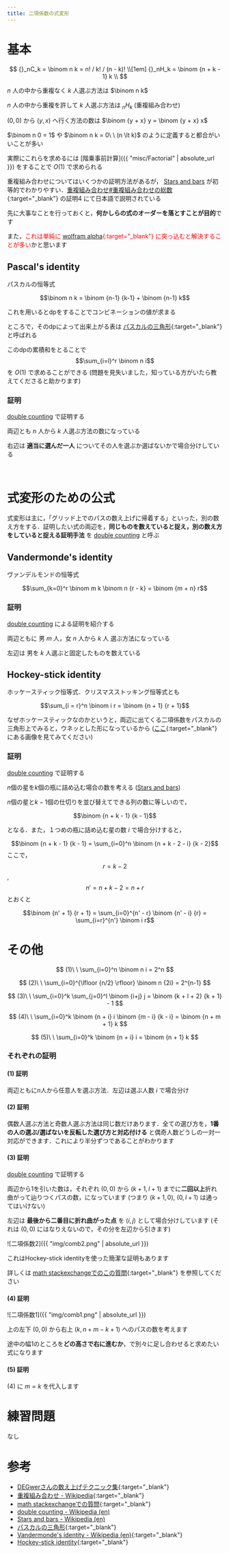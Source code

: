 ```yaml
---
title: 二項係数の式変形
---
```


# 基本

$$
{}_nC_k = \binom n k = n! / k! / (n - k)! \\[1em]
{}_nH_k = \binom {n + k - 1} k \\
$$

$n$ 人の中から重複なく $k$ 人選ぶ方法は $\binom n k$

$n$ 人の中から重複を許して $k$ 人選ぶ方法は ${}_nH_k$ (重複組み合わせ)

$(0, 0)$ から $(y, x)$ へ行く方法の数は $\binom {y + x} y = \binom {y + x} x$

$\binom n 0 = 1$ や $\binom n k = 0\ \ (n \lt k)$ のように定義すると都合がいいことが多い

実際にこれらを求めるには [階乗事前計算]({{ "misc/Factorial" | absolute_url }}) をすることで $O(1)$ で求められる

重複組み合わせについてはいくつかの証明方法があるが，
<a target="_blank" href="https://en.wikipedia.org/wiki/Stars_and_bars_(combinatorics)">Stars and bars</a> が初等的でわかりやすい．[重複組み合わせ#重複組み合わせの総数](https://ja.wikipedia.org/wiki/重複組合せ#重複組合せの総数){:target="_blank"}<!--_--> の証明4 にて日本語で説明されている

先に大事なことを行っておくと，**何かしらの式のオーダーを落とすことが目的**です

また，<span style="color:red">これは単純に [wolfram alpha](https://ja.wolframalpha.com/){:target="_blank"}<!--_--> に突っ込むと解決することが多い</span>かと思います

## Pascal's identity

パスカルの恒等式

$$\binom n k = \binom {n-1} {k-1} + \binom {n-1} k$$

これを用いるとdpをすることでコンビネーションの値が求まる

ところで，そのdpによって出来上がる表は [パスカルの三角形](https://ja.wikipedia.org/wiki/パスカルの三角形){:target="_blank"}<!--_--> と呼ばれる

このdpの累積和をとることで $$\sum_{i=l}^r \binom n i$$ を $O(1)$ で求めることができる (問題を見失いました，知っている方がいたら教えてくださると助かります)
<!--_-->

### 証明

<a target="_blank" href="https://en.wikipedia.org/wiki/Double_counting_(proof_technique)">double counting</a> で証明する

両辺とも $n$ 人から $k$ 人選ぶ方法の数になっている

右辺は **適当に選んだ一人** についてその人を選ぶか選ばないかで場合分けしている

<br/>

# 式変形のための公式

式変形は主に，「グリッド上でのパスの数え上げに帰着する」といった，別の数え方をする．証明したい式の両辺を，**同じものを数えていると捉え，別の数え方をしていると捉える証明手法** を <a target="_blank" href="https://en.wikipedia.org/wiki/Double_counting_(proof_technique)">double counting</a> と呼ぶ

## Vandermonde's identity

ヴァンデルモンドの恒等式

$$\sum_{k=0}^r \binom m k \binom n {r - k} = \binom {m + n} r$$

### 証明

<a target="_blank" href="https://en.wikipedia.org/wiki/Double_counting_(proof_technique)">double counting</a> による証明を紹介する

両辺ともに 男 $m$ 人，女 $n$ 人から $k$ 人 選ぶ方法になっている

左辺は 男を $k$ 人選ぶと固定したものを数えている

## Hockey-stick identity

ホッケースティック恒等式．クリスマスストッキング恒等式とも

$$\sum_{i = r}^n \binom i r = \binom {n + 1} {r + 1}$$

なぜホッケースティックなのかというと，両辺に出てくる二項係数をパスカルの三角形上でみると，ウネッとした形になっているから ([ここ](https://math.stackexchange.com/questions/1490794/proof-of-the-hockey-stick-identity-sum-limits-t-0n-binom-tk-binomn1){:target="_blank"}<!--_--> にある画像を見てみてください)

### 証明

<a target="_blank" href="https://en.wikipedia.org/wiki/Double_counting_(proof_technique)">double counting</a> で証明する

$n$個の星を$k$個の瓶に詰め込む場合の数を考える (<a href="https://en.wikipedia.org/wiki/Stars_and_bars_(combinatorics)">Stars and bars</a>)

$n$個の星と$k-1$個の仕切りを並び替えてできる列の数に等しいので，

$$\binom {n + k - 1} {k - 1}$$

となる．また，１つめの瓶に詰め込む星の数 $i$ で場合分けすると，

$$\binom {n + k - 1} {k - 1} = \sum_{i=0}^n \binom {n + k - 2 - i} {k - 2}$$
ここで，$$r = k - 2$$, $$n' = n + k - 2 = n + r$$ とおくと

$$\binom {n' + 1} {r + 1} = \sum_{i=0}^{n' - r} \binom {n' - i} {r} = \sum_{i=r}^{n'} \binom i r$$

# その他

$$
(1)\ \ 
\sum_{i=0}^n \binom n i = 2^n
$$

$$
(2)\ \ 
\sum_{i=0}^{\lfloor {n/2} \rfloor} \binom n {2i} = 2^{n-1}
$$

$$
(3)\ \ 
\sum_{i=0}^k \sum_{j=0}^l \binom {i+j} j = \binom {k + l + 2} {k + 1} - 1
$$

$$
(4)\ \ 
\sum_{i=0}^k \binom {n + i} i \binom {m - i} {k - i} = \binom {n + m + 1} k
$$

$$
(5)\ \ 
\sum_{i=0}^k \binom {n + i} i = \binom {n + 1} k
$$

### それぞれの証明

#### (1) 証明

両辺ともに$n$人から任意人を選ぶ方法．左辺は選ぶ人数 $i$ で場合分け

#### (2) 証明

偶数人選ぶ方法と奇数人選ぶ方法は同じ数だけあります．全ての選び方を，**1番の人の選ぶ/選ばないを反転した選び方と対応付ける** と偶奇人数どうしの一対一対応ができます．これにより半分ずつであることがわかります
<!--_-->

#### (3) 証明

<a target="_blank" href="https://en.wikipedia.org/wiki/Double_counting_(proof_technique)">double counting</a> で証明する

両辺から1を引いた数は，それぞれ $(0, 0)$ から $(k + 1, l + 1)$ までに**二回以上**折れ曲がって辿りつくパスの数，になっています (つまり $(k + 1, 0),\ (0, l + 1)$ は通ってはいけない)

左辺は **最後から二番目に折れ曲がった点** を $(i, j)$ として場合分けしています (それは $(0, 0)$ にはなりえないので，その分を左辺から引きます)

![二項係数2]({{ "img/comb2.png" | absolute_url }})

これはHockey-stick identityを使った簡潔な証明もあります

詳しくは [math stackexchangeでのこの質問](https://math.stackexchange.com/questions/3036489/proof-for-this-binomial-coefficients-equation){:target="_blank"}<!--_--> を参照してください

#### (4) 証明

![二項係数1]({{ "img/comb1.png" | absolute_url }})

上の左下 $(0, 0)$ から右上 $(k, n + m - k + 1)$ へのパスの数を考えます

途中の幅1のところを**どの高さで右に進むか**，で別々に足し合わせると求めたい式になります

#### (5) 証明

(4) に $m=k$ を代入します

# 練習問題

なし

# 参考

* [DEGwerさんの数え上げテクニック集](http://d.hatena.ne.jp/DEGwer/20171220){:target="_blank"}<!--_-->
* [重複組み合わせ - Wikipedia](https://ja.wikipedia.org/wiki/重複組合せ){:target="_blank"}<!--_-->
* [math stackexchangeでの質問](https://math.stackexchange.com/questions/3036489/proof-for-this-binomial-coefficients-equation){:target="_blank"}<!--_-->
* <a target="_blank" href="https://en.wikipedia.org/wiki/Double_counting_(proof_technique)">double counting - Wikipedia (en)</a>
* <a target="_blank" href="https://en.wikipedia.org/wiki/Stars_and_bars_(combinatorics)">Stars and bars - Wikipedia (en)</a>
* [パスカルの三角形](https://ja.wikipedia.org/wiki/パスカルの三角形){:target="_blank"}<!--_-->
* [Vandermonde's identity - Wikipedia (en)](https://en.wikipedia.org/wiki/Vandermonde%27s_identity){:target="_blank"}<!--_-->
* [Hockey-stick identity](https://en.wikipedia.org/wiki/Hockey-stick_identity){:target="_blank"}<!--_-->

